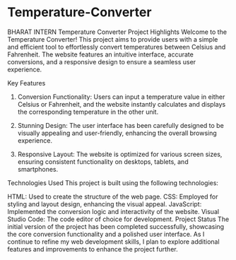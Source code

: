 # Temperature-Converter
BHARAT INTERN
Temperature Converter Project Highlights Welcome to the Temperature Converter! This project aims to provide users with a simple and efficient tool to effortlessly convert temperatures between Celsius and Fahrenheit. The website features an intuitive interface, accurate conversions, and a responsive design to ensure a seamless user experience.

Key Features

1. Conversion Functionality: Users can input a temperature value in either Celsius or Fahrenheit, and the website instantly calculates and displays the corresponding temperature in the other unit.

2. Stunning Design: The user interface has been carefully designed to be visually appealing and user-friendly, enhancing the overall browsing experience.

3. Responsive Layout: The website is optimized for various screen sizes, ensuring consistent functionality on desktops, tablets, and smartphones.

Technologies Used This project is built using the following technologies:

HTML: Used to create the structure of the web page. 
CSS: Employed for styling and layout design, enhancing the visual appeal.
JavaScript: Implemented the conversion logic and interactivity of the website. Visual Studio Code: The code editor of choice for development. Project Status The initial version of the project has been completed successfully, showcasing the core conversion functionality and a polished user interface. As I continue to refine my web development skills, I plan to explore additional features and improvements to enhance the project further.
